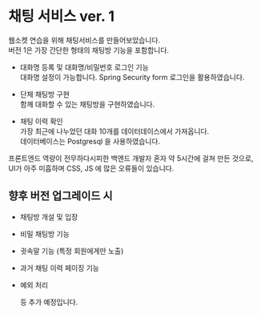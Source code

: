 # 채팅 서비스 ver. 1

웹소켓 연습을 위해 채팅서비스를 만들어보았습니다.    
버전 1은 가장 간단한 형태의 채팅방 기능을 포함합니다.

- 대화명 등록 및 대화명/비밀번호 로그인 기능   
   대화명 설정이 가능합니다. Spring Security form 로그인을 활용하였습니다.


- 단체 채팅방 구현   
  함께 대화할 수 있는 채팅방을 구현하였습니다.


- 채팅 이력 확인   
 가장 최근에 나누었던 대화 10개를 데이터데이스에서 가져옵니다.   
데이터베이스는 Postgresql 을 사용하였습니다.
   
프론트엔드 역량이 전무하다시피한 백엔드 개발자 혼자 약 5시간에 걸쳐 만든 것으로,   
UI가 아주 미흡하며 CSS, JS 에 많은 오류들이 있습니다.  


향후 버전 업그레이드 시 
---   

- 채팅방 개설 및 입장
- 비밀 채팅방 기능
- 귓속말 기능 (특정 회원에게만 노출)
- 과거 채팅 이력 페이징 기능
- 예외 처리    
   

  등 추가 예정입니다.

